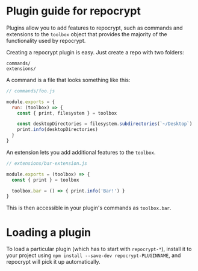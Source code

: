# Plugin guide for repocrypt

Plugins allow you to add features to repocrypt, such as commands and
extensions to the `toolbox` object that provides the majority of the functionality
used by repocrypt.

Creating a repocrypt plugin is easy. Just create a repo with two folders:

```
commands/
extensions/
```

A command is a file that looks something like this:

```js
// commands/foo.js

module.exports = {
  run: (toolbox) => {
    const { print, filesystem } = toolbox

    const desktopDirectories = filesystem.subdirectories(`~/Desktop`)
    print.info(desktopDirectories)
  }
}
```

An extension lets you add additional features to the `toolbox`.

```js
// extensions/bar-extension.js

module.exports = (toolbox) => {
  const { print } = toolbox

  toolbox.bar = () => { print.info('Bar!') }
}
```

This is then accessible in your plugin's commands as `toolbox.bar`.

# Loading a plugin

To load a particular plugin (which has to start with `repocrypt-*`),
install it to your project using `npm install --save-dev repocrypt-PLUGINNAME`,
and repocrypt will pick it up automatically.
